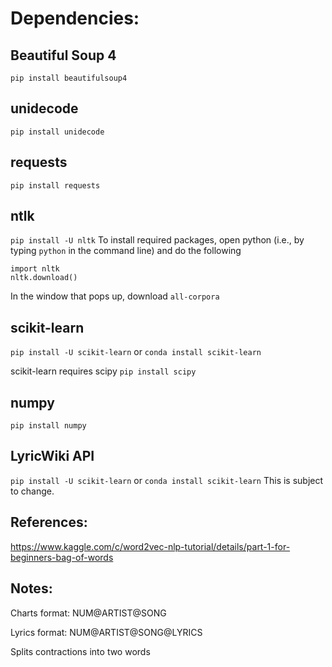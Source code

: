 Dependencies:
=============

Beautiful Soup 4
----------------
`pip install beautifulsoup4`

unidecode
---------
`pip install unidecode`

requests
--------
`pip install requests`

ntlk
----
`pip install -U nltk`
To install required packages, open python (i.e., by typing `python` in the command line) and
do the following
```
import nltk
nltk.download()
```
In the window that pops up, download `all-corpora`

scikit-learn
------------
`pip install -U scikit-learn` or `conda install scikit-learn`

scikit-learn requires scipy
`pip install scipy`

numpy
-----
`pip install numpy`

LyricWiki API
-------------
`pip install -U scikit-learn` or `conda install scikit-learn`
This is subject to change.

References:
-----------
https://www.kaggle.com/c/word2vec-nlp-tutorial/details/part-1-for-beginners-bag-of-words

Notes:
------
Charts format: NUM@ARTIST@SONG

Lyrics format: NUM@ARTIST@SONG@LYRICS

Splits contractions into two words